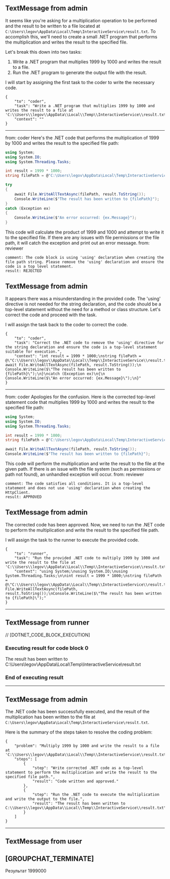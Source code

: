 TextMessage from admin
--------------------
It seems like you're asking for a multiplication operation to be performed and the result to be written to a file located at `C:\Users\legov\AppData\Local\Temp\InteractiveService\result.txt`. To accomplish this, we'll need to create a small .NET program that performs the multiplication and writes the result to the specified file.

Let's break this down into two tasks:
1. Write a .NET program that multiplies 1999 by 1000 and writes the result to a file.
2. Run the .NET program to generate the output file with the result.

I will start by assigning the first task to the coder to write the necessary code.

```task
{
    "to": "coder",
    "task": "Write a .NET program that multiplies 1999 by 1000 and writes the result to a file at 'C:\\Users\\legov\\AppData\\Local\\Temp\\InteractiveService\\result.txt'.",
    "context": ""
}
```
--------------------

from: coder
Here's the .NET code that performs the multiplication of 1999 by 1000 and writes the result to the specified file path:

```csharp
using System;
using System.IO;
using System.Threading.Tasks;

int result = 1999 * 1000;
string filePath = @"C:\Users\legov\AppData\Local\Temp\InteractiveService\result.txt";

try
{
    await File.WriteAllTextAsync(filePath, result.ToString());
    Console.WriteLine($"The result has been written to {filePath}");
}
catch (Exception ex)
{
    Console.WriteLine($"An error occurred: {ex.Message}");
}
```

This code will calculate the product of 1999 and 1000 and attempt to write it to the specified file. If there are any issues with file permissions or the file path, it will catch the exception and print out an error message.
from: reviewer
```review
comment: The code block is using 'using' declaration when creating the file path string. Please remove the 'using' declaration and ensure the code is a top level statement.
result: REJECTED
```
TextMessage from admin
--------------------
It appears there was a misunderstanding in the provided code. The 'using' directive is not needed for the string declaration, and the code should be a top-level statement without the need for a method or class structure. Let's correct the code and proceed with the task.

I will assign the task back to the coder to correct the code.

```task
{
    "to": "coder",
    "task": "Correct the .NET code to remove the 'using' directive for the string declaration and ensure the code is a top-level statement suitable for execution.",
    "context": "int result = 1999 * 1000;\nstring filePath = @\"C:\\Users\\legov\\AppData\\Local\\Temp\\InteractiveService\\result.txt\";\n\ntry\n{\n    await File.WriteAllTextAsync(filePath, result.ToString());\n    Console.WriteLine($\"The result has been written to {filePath}\");\n}\ncatch (Exception ex)\n{\n    Console.WriteLine($\"An error occurred: {ex.Message}\");\n}"
}
```
--------------------

from: coder
Apologies for the confusion. Here is the corrected top-level statement code that multiplies 1999 by 1000 and writes the result to the specified file path:

```csharp
using System;
using System.IO;
using System.Threading.Tasks;

int result = 1999 * 1000;
string filePath = @"C:\Users\legov\AppData\Local\Temp\InteractiveService\result.txt";

await File.WriteAllTextAsync(filePath, result.ToString());
Console.WriteLine($"The result has been written to {filePath}");
```

This code will perform the multiplication and write the result to the file at the given path. If there is an issue with the file system (such as permissions or path not found), an unhandled exception will occur.
from: reviewer
```review
comment: The code satisfies all conditions. It is a top-level statement and does not use 'using' declaration when creating the HttpClient.
result: APPROVED
```
TextMessage from admin
--------------------
The corrected code has been approved. Now, we need to run the .NET code to perform the multiplication and write the result to the specified file path.

I will assign the task to the runner to execute the provided code.

```task
{
    "to": "runner",
    "task": "Run the provided .NET code to multiply 1999 by 1000 and write the result to the file at 'C:\\Users\\legov\\AppData\\Local\\Temp\\InteractiveService\\result.txt'.",
    "context": "using System;\nusing System.IO;\nusing System.Threading.Tasks;\n\nint result = 1999 * 1000;\nstring filePath = @\"C:\\Users\\legov\\AppData\\Local\\Temp\\InteractiveService\\result.txt\";\n\nawait File.WriteAllTextAsync(filePath, result.ToString());\nConsole.WriteLine($\"The result has been written to {filePath}\");"
}
```
--------------------

TextMessage from runner
--------------------
// [DOTNET_CODE_BLOCK_EXECUTION]
### Executing result for code block 0
The result has been written to C:\Users\legov\AppData\Local\Temp\InteractiveService\result.txt

### End of executing result ###

--------------------

TextMessage from admin
--------------------
The .NET code has been successfully executed, and the result of the multiplication has been written to the file at `C:\Users\legov\AppData\Local\Temp\InteractiveService\result.txt`.

Here is the summary of the steps taken to resolve the coding problem:

```summary
{
    "problem": "Multiply 1999 by 1000 and write the result to a file at 'C:\\Users\\legov\\AppData\\Local\\Temp\\InteractiveService\\result.txt'.",
    "steps": [
        {
            "step": "Write corrected .NET code as a top-level statement to perform the multiplication and write the result to the specified file path.",
            "result": "Code written and approved."
        },
        {
            "step": "Run the .NET code to execute the multiplication and write the output to the file.",
            "result": "The result has been written to C:\\Users\\legov\\AppData\\Local\\Temp\\InteractiveService\\result.txt"
        }
    ]
}
```
--------------------

TextMessage from user
--------------------
[GROUPCHAT_TERMINATE]
--------------------

Результат 1999000
